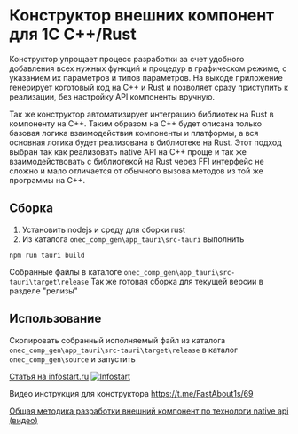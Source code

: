 # Конструктор внешних компонент для 1С C++/Rust

Конструктор упрощает процесс разработки за счет удобного добавления всех нужных функций и процедур в графическом режиме, с указанием их параметров и типов параметров. На выходе приложение генерирует коготовый код на С++ и Rust и позволяет сразу приступить к реализации, без настройку API компоненты вручную.

Так же конструктор автоматизирует интеграцию библиотек на Rust в компоненту на С++. Таким образом на С++ будет описана только базовая логика взаимодействия компоненты и платформы, а вся основная логика будет реализована в библиотеке на Rust. Этот подход выбран так как реализовать native API на С++ проще и так же взаимодействовать с библиотекой на Rust через FFI интерфейс не сложно и мало отличается от обычного вызова методов из той же программы на С++.

## Сборка
1. Установить nodejs и среду для сборки rust
2. Из каталога `onec_comp_gen\app_tauri\src-tauri` выполнить
```
npm run tauri build
```
Собранные файлы в каталоге `onec_comp_gen\app_tauri\src-tauri\target\release` 
Так же готовая сборка для текущей версии в разделе "релизы"
## Использование
Скопировать собранный исполняемый файл из каталога `onec_comp_gen\app_tauri\src-tauri\target\release` в каталог `onec_comp_gen\source` и запустить

[Статья на infostart.ru](https://infostart.ru/1c/2252892/) [![Infostart](https://infostart.ru/bitrix/templates/sandbox_empty/assets/tpl/abo/img/logo.svg)](https://infostart.ru/1c/2252892/ "Статья на infostart.ru")

Видео инструкция для конструктора https://t.me/FastAbout1s/69

[Общая методика разработки внешний компонент по технологи native api (видео)](https://t.me/FastAbout1s/51)
